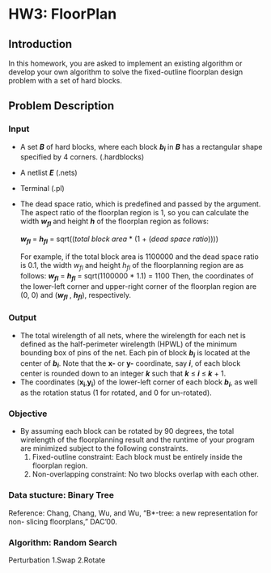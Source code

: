 # HW3: FloorPlan
## Introduction
In this homework, you are asked to implement an existing algorithm or develop your own algorithm to solve the fixed-outline floorplan design problem with a set of hard blocks.

## Problem Description
### Input
- A set **_B_** of hard blocks, where each block **_b<sub>i<sub>_** in **_B_** has a rectangular shape specified by 4 corners. (.hardblocks)
- A netlist **_E_** (.nets)
- Terminal (.pl)
- The dead space ratio, which is predefined and passed by the argument. The aspect ratio of the floorplan region is 1, so you can calculate the width  **_w<sub>fl<sub>_** and height  **_h_** of the floorplan region as follows:
  
  **_w<sub>fl<sub>_** = **_h<sub>fl<sub>_** = sqrt((_total block area_ * (1 + (_dead space ratio_))))
 
  For example, if the total block area is 1100000 and the dead space ratio is 0.1, the width _w<sub>fl<sub>_ and height _h<sub>fl<sub>_ of the floorplanning region are as follows:
  **_w<sub>fl<sub>_** = **_h<sub>fl<sub>_** = sqrt(1100000 * 1.1) = 1100
  Then, the coordinates of the lower-left corner and upper-right corner of the floorplan region are (0, 0) and (**_w<sub>fl<sub>_** , **_h<sub>fl<sub>_**), respectively.
 
### Output
- The total wirelength of all nets, where the wirelength for each net is defined as the half-perimeter wirelength (HPWL) of the minimum bounding box of pins of the net. Each pin of block **_b<sub>i<sub>_** is located at the center of **_b<sub>i<sub>_**. Note that the **x-** or **y-** coordinate, say **_i_**, of each block center is rounded down to an integer **_k_** such that **_k_** ≤ **_i_** ≤ **_k_** + 1.
- The coordinates (**x<sub>i<sub>**,**y<sub>i<sub>**) of the lower-left corner of each block **_b<sub>i<sub>_**, as well as the rotation status (1 for rotated, and 0 for un-rotated).

### Objective
- By assuming each block can be rotated by 90 degrees, the total wirelength of the floorplanning result and the runtime of your program are minimized subject to the following constraints.
  1. Fixed-outline constraint: Each block must be entirely inside the floorplan region.
  2. Non-overlapping constraint: No two blocks overlap with each other.
### Data stucture: Binary Tree
Reference: Chang, Chang, Wu, and Wu, “B*-tree: a new representation for non- slicing floorplans,” DAC’00.
### Algorithm: Random Search
Perturbation
  1.Swap
  2.Rotate
